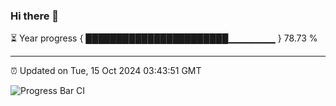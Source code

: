 ### Hi there 👋

⏳ Year progress { ███████████████████████▁▁▁▁▁▁▁ } 78.73 %

---

⏰ Updated on Tue, 15 Oct 2024 03:43:51 GMT

![Progress Bar CI](https://github.com/IshwaranRudhara/GIT-ACTION/workflows/Progress%20Bar%20CI/badge.svg)
